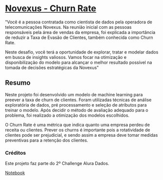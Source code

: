 # [Novexus - Churn Rate](https://github.com/Mathsnts18/challenge_alura-novexus/blob/main/novexus_churn_rate.ipynb)

"Você é a pessoa contratada como cientista de dados pela operadora de telecomunicações Novexus. Na reunião inicial com as pessoas responsáveis pela área de vendas da empresa, foi explicada a importância de reduzir a Taxa de Evasão de Clientes, também conhecida como Churn Rate.

Neste desafio, você terá a oportunidade de explorar, tratar e modelar dados em busca de insights valiosos. Vamos focar na otimização e disponibilização do modelo para alcançar o melhor resultado possível na tomada de decisões estratégicas da Novexus"

## Resumo

Neste projeto foi desenvolvido um modelo de machine learning para preever a taxa de churn de clientes. Foram utilizadas técnicas de análise exploratória de dados, pré processamento e seleção de atributos para treinar o modelo. Após decidir o método de avaliação adequado para o problema, foi realizado a otimização dos modelos escolhidos.

O Churn Rate é uma métrica que indica quanto uma empresa perdeu de receita ou clientes. Prever os churns é importante pois a rotatividade de clientes pode ser prejudicial, e sendo assim a empresa deve tomar medidas preventivas para a retenção dos clientes.

### Créditos

Este projeto faz parte do 2º Challenge Alura Dados.

[Notebook](https://github.com/Mathsnts18/challenge_alura-novexus/blob/main/novexus_churn_rate.ipynb)
